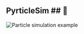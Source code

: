 ## PyrticleSim ## :8ball:



![Particle simulation example](https://github.com/alexSysBio/PyrticleSim/blob/main/Example_maps_movie_nucleoid_confinement_short.gif)
